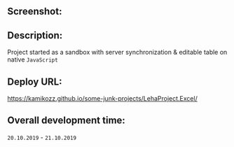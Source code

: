 ## Screenshot:
## Description:
Project started as a sandbox with server synchronization & editable table on native `JavaScript`
## Deploy URL:
https://kamikozz.github.io/some-junk-projects/LehaProject.Excel/
## Overall development time:
`20.10.2019` - `21.10.2019`
